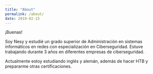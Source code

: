 ```yaml
---
title: "About"
permalink: /about/
date: 2019-02-15
---
```

¡Buenas!

Soy Nesy y estudié un grado superior de Administración en sistemas informáticos en redes con especialización en Ciberseguridad. Estuve trabajando durante 3 años en diferentes empresas de ciberseguridad.

Actualmente estoy estudiando inglés y alemán, además de hacer HTB y prepararme otras certificaciones.
